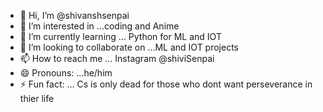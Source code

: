 - 👋 Hi, I’m @shivanshsenpai
- 👀 I’m interested in ...coding and Anime
- 🌱 I’m currently learning ... Python for ML and IOT
- 💞️ I’m looking to collaborate on ...ML and IOT projects
- 📫 How to reach me ... Instagram @shiviSenpai
- 😄 Pronouns: ...he/him
- ⚡ Fun fact: ... Cs is only dead for those who dont want perseverance in thier life 

<!---
shivanshsenpai/shivanshsenpai is a ✨ special ✨ repository because its `README.md` (this file) appears on your GitHub profile.
You can click the Preview link to take a look at your changes.
--->
